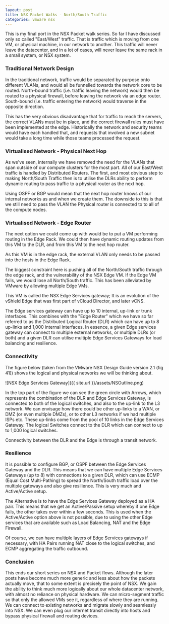```yaml
---
layout: post
title: NSX Packet Walks - North/South Traffic
categories: vmware nsx
---
```


This is my final port in the NSX Packet walk series. So far I have discussed only so called "East/West" traffic. That is traffic which is moving from one VM, or physical machine, in our network to another. This traffic will never leave the datacenter, and in a lot of cases, will never leave the same rack in a small system, or NSX system.

### Traditional Network Design

In the traditional network, traffic would be separated by purpose onto different VLANs, and would all be funnelled towards the network core to be routed. North-bound traffic (i.e. traffic leaving the network) would then be routed to a physical firewall, before leaving the network via an edge router. South-bound (i.e. traffic entering the network) would traverse in the opposite direction.

This has the very obvious disadvantage that for traffic to reach the servers, the correct VLANs must be in place, and the correct firewall rules must have been implemented at the edge. Historically the network and security teams would have each handled that, and requests that involved a new subnet would take a long time while those teams processed the request.

### Virtualised Network - Physical Next Hop

As we've seen, internally we have removed the need for the VLANs that span outside of our compute clusters for the most part. All of our East/West traffic is handled by Distributed Routers. The first, and most obvious step to making North/South Traffic then is to utilise the DLRs ability to perform dynamic routing to pass traffic to a physical router as the next hop. 

Using OSPF or BGP would mean that the next hop router knows of our internal networks as and when we create them. The downside to this is that we still need to pass the VLAN the Physical router is connected to to all of the compute nodes.

### Virtualised Network - Edge Router

The next option we could come up with would be to put a VM performing routing in the Edge Rack. We could then have dynamic routing updates from this VM to the DLR, and from this VM to the next hop router.

As this VM is in the edge rack, the external VLAN only needs to be passed into the hosts in the Edge Rack.

The biggest constraint here is pushing all of the North/South traffic through the edge rack, and the vulnerability of the NSX Edge VM. If the Edge VM fails, we would lose all North/South traffic. This has been alleviated by VMware by allowing multiple Edge VMs.

This VM is called the NSX Edge Services gateway; It is an evolution of the vShield Edge that was first part of vCloud Director, and later vCNS.

The Edge services gateway can have up to 10 internal, up-link or trunk interfaces. This combines with the "Edge Router" which we have so far referred to as the Distributed Logical Router (DLR) which can have up to 8 up-links and 1,000 internal interfaces. In essence, a given Edge services gateway can connect to multiple external networks, or multiple DLRs (or both) and a given DLR can utilise multiple Edge Services Gateways for load balancing and resilience.

### Connectivity

The figure below (taken from the VMware NSX Design Guide version 2.1 (fig 41)) shows the logical and physical networks we will be thinking about.

![NSX Edge Services Gateway]({{ site.url }}/assets/NSOutline.png)

In the top part of the figure we can see the green circle with Arrows, which represents the combination of the DLR and Edge Services Gateway, is connected to both of the logical switches, and also to the up-link to the L3 network. We can envisage how there could be other up-links to a WAN, or DMZ (or even multiple DMZs), or to other L3 networks if we had multiple ISPs etc. These up-links come from the pool of 10 links in the Edge Services Gateway. The logical Switches connect to the DLR which can connect to up to 1,000 logical switches.

Connectivity between the DLR and the Edge is through a transit network.

### Resilience

It is possible to configure BGP, or OSPF between the Edge Services Gateway and the DLR. This means that we can have multiple Edge Services Gateways (up to 8) with connections to a given DLR, which can use ECMP (Equal Cost Multi-Pathing) to spread the North/South traffic load over the multiple gateways and also give resilience. This is very much and Active/Active setup.

The Alternative is to have the Edge Services Gateway deployed as a HA pair. This means that we get an Active/Passive setup whereby if one Edge fails, the other takes over within a few seconds. This is used when the Active/Active option above is not possible, due to using the other Edge services that are available such as Load Balancing, NAT and the Edge Firewall.

Of course, we can have multiple layers of Edge Services gateways if necessary, with HA Pairs running NAT close to the logical switches, and ECMP aggregating the traffic outbound.


### Conclusion

This ends our short series on NSX and Packet flows. Although the later posts have become much more generic and less about how the packets actually move, that to some extent is precisely the point of NSX. We gain the ability to think much more logically about our whole datacenter network, with almost no reliance on physical hardware. We can micro-segment traffic so that only the allowed VMs see it, regardless of where they are running. We can connect to existing networks and migrate slowly and seamlessly into NSX. We can even plug our internet transit directly into hosts and bypass physical firewall and routing devices.

